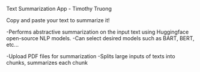 Text Summarization App - Timothy Truong

Copy and paste your text to summarize it!

-Performs abstractive summarization on the input text using Huggingface open-source NLP models.
-Can select desired models such as BART, BERT, etc...

-Upload PDF files for summarization
-Splits large inputs of texts into chunks, summarizes each chunk
